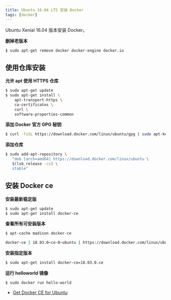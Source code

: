 ```yaml
---
title: Ubuntu 16.04 LTS 安装 Docker
tags: [docker]
---
```


Ubuntu Xenial 16.04 版本安装 Docker。
<!-- more --><!-- toc -->

**删掉老版本**

```bash
$ sudo apt-get remove docker docker-engine docker.io
```

## 使用仓库安装

**允许 apt 使用 HTTPS 仓库**

```bash
$ sudo apt-get update
$ sudo apt-get install \
    apt-transport-https \
    ca-certificates \
    curl \
    software-properties-common
```

**添加 Docker 官方 GPG 秘钥**

```bash
$ curl -fsSL https://download.docker.com/linux/ubuntu/gpg | sudo apt-key add -
```

**添加仓库**

```bash
$ sudo add-apt-repository \
   "deb [arch=amd64] https://download.docker.com/linux/ubuntu \
   $(lsb_release -cs) \
   stable"
```

## 安装 Docker ce

**安装最新稳定版**

```bash
$ sudo apt-get update
$ sudo apt-get install docker-ce
```

**查看所有可安装版本**

```bash
$ apt-cache madison docker-ce

docker-ce | 18.03.0~ce-0~ubuntu | https://download.docker.com/linux/ubuntu xenial/stable amd64 Packages
```

**安装指定版本**

```bash
$ sudo apt-get install docker-ce=18.03.0.ce
```

**运行 helloworld 镜像**

```bash
$ sudo docker run hello-world
```

- [Get Docker CE for Ubuntu](https://docs.docker.com/install/linux/docker-ce/ubuntu/)
